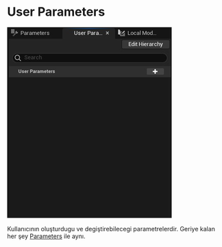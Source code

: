 # User Parameters
<img src="../../../Dosyalar/Niagara_Editor_User_Parameters.jpg">


Kullanıcının oluşturdugu ve degiştirebilecegi parametrelerdir. Geriye kalan her şey [Parameters](../Parameters) ile aynı.

